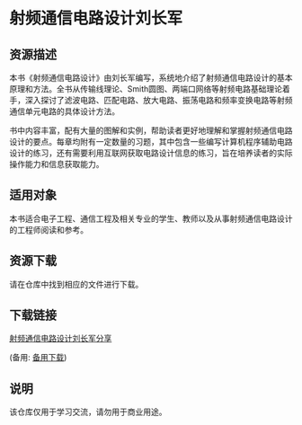 # 射频通信电路设计刘长军

## 资源描述

本书《射频通信电路设计》由刘长军编写，系统地介绍了射频通信电路设计的基本原理和方法。全书从传输线理论、Smith圆图、两端口网络等射频电路基础理论着手，深入探讨了滤波电路、匹配电路、放大电路、振荡电路和频率变换电路等射频通信单元电路的具体设计方法。

书中内容丰富，配有大量的图解和实例，帮助读者更好地理解和掌握射频通信电路设计的要点。每章均附有一定数量的习题，其中包含一些编写计算机程序辅助电路设计的练习，还有需要利用互联网获取电路设计信息的练习，旨在培养读者的实际操作能力和信息获取能力。

## 适用对象

本书适合电子工程、通信工程及相关专业的学生、教师以及从事射频通信电路设计的工程师阅读和参考。

## 资源下载

请在仓库中找到相应的文件进行下载。

## 下载链接
[射频通信电路设计刘长军分享](https://pan.quark.cn/s/aeee92433bd0) 

(备用: [备用下载](https://pan.baidu.com/s/1766boyc1nzrfpXDjMp2wzQ?pwd=1234))

## 说明

该仓库仅用于学习交流，请勿用于商业用途。
